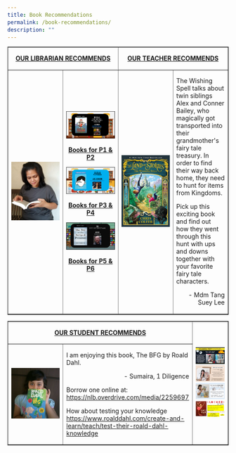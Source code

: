 ```yaml
---
title: Book Recommendations
permalink: /book-recommendations/
description: ""
---
```

<table style="border-collapse: collapse; width: 100%;" border="1">
<tbody>
<tr>
<td style="text-align: center;" colspan="2">
<p><span style="text-decoration: underline;"><strong>OUR LIBRARIAN RECOMMENDS</strong></span></p>
</td>
<td style="text-align: center;" colspan="2">
<p><span style="text-decoration: underline;"><strong>OUR TEACHER RECOMMENDS</strong></span></p>
</td>
</tr>
<tr>
<td style="width: 25%;"><p><img src="/images/br1.png"/></p></td>
<td style="width: 25%;"><p><a href="/files/RECOMMENDATION-BOOK-PT1-P12.pdf"><img src="/images/br2.png" /></a></p>
<p style="text-align: center;"><strong><a href="/files/RECOMMENDATION-BOOK-PT1-P12.pdf">Books for P1 &amp; P2</a></strong></p>
<p><strong><a href="/files/RECOMMEDATION-BOOK-PART-1-P34.pdf"><img src="/images/br3.png" /></a></strong></p>
<p style="text-align: center;"><strong><a href="/files/RECOMMEDATION-BOOK-PART-1-P34.pdf">Books for P3 &amp; P4</a></strong></p>
<p><a href="/files/RECOMMENDATION-BOOK-P1-P56.pdf"><img src="/images/br4.png" /></a>
<p style="text-align: center;"><strong><a href="/files/RECOMMENDATION-BOOK-P1-P56.pdf">Books for P5 &amp; P6</a></strong></p>
</td>
<td style="width: 25%;"><p><img src="/images/br5.jpg" /></p></td>
<td style="width: 25%;">
<p>The Wishing Spell talks about twin siblings Alex and Conner Bailey, who magically got transported into their grandmother's fairy tale treasury. In order to find their way back home, they need to hunt for items from Kingdoms.</p>
<p>Pick up this exciting book and find out how they went through this hunt with ups and downs together with your favorite fairy tale characters.</p>
<p style="text-align: right;">- Mdm Tang Suey Lee</p>
</td>
</tr>
</tbody>
</table>
<table style="border-collapse: collapse; width: 100%;" border="1">
<tbody>
<tr>
<td style="text-align: center;" colspan="2">
<p><span style="text-decoration: underline;"><strong>OUR STUDENT RECOMMENDS</strong></span></p>
</td>
<td style="text-align: center;" colspan="2" rowspan="2">
<p><img style="width: 100%;" src="/images/br7.jpg" /><br>
<img style="width: 100%;" src="/images/br8.jpeg" /><br>
<img style="width: 100%;" src="/images/br9.jpg" /><br>
<img style="width: 100%;" src="/images/br20.jpg" /></p>
</td>
</tr>
<tr>
<td style="width: 25%;"><p><img src="/images/br6.png" /></p></td>
<td style="width: 25%;">
<p>I am enjoying this book, The BFG by Roald Dahl.</p>
<p style="text-align: right;">- Sumaira, 1 Diligence</p>
<p>Borrow one online at:<br /><a href="https://nlb.overdrive.com/media/2259697">https://nlb.overdrive.com/media/2259697</a></p>
<p>How about testing your knowledge<br /><a href="https://www.roalddahl.com/create-and-learn/teach/test-their-roald-dahl-knowledge">https://www.roalddahl.com/create-and-learn/teach/test-their-roald-dahl-knowledge</a></p>
</td>
</tr>
</tbody>
</table>




